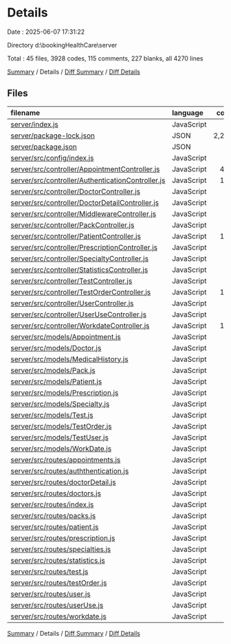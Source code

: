 # Details

Date : 2025-06-07 17:31:22

Directory d:\\bookingHealthCare\\server

Total : 45 files,  3928 codes, 115 comments, 227 blanks, all 4270 lines

[Summary](results.md) / Details / [Diff Summary](diff.md) / [Diff Details](diff-details.md)

## Files
| filename | language | code | comment | blank | total |
| :--- | :--- | ---: | ---: | ---: | ---: |
| [server/index.js](/server/index.js) | JavaScript | 30 | 33 | 14 | 77 |
| [server/package-lock.json](/server/package-lock.json) | JSON | 2,220 | 0 | 1 | 2,221 |
| [server/package.json](/server/package.json) | JSON | 32 | 0 | 1 | 33 |
| [server/src/config/index.js](/server/src/config/index.js) | JavaScript | 11 | 0 | 3 | 14 |
| [server/src/controller/AppointmentController.js](/server/src/controller/AppointmentController.js) | JavaScript | 430 | 15 | 44 | 489 |
| [server/src/controller/AuthenticationController.js](/server/src/controller/AuthenticationController.js) | JavaScript | 103 | 10 | 23 | 136 |
| [server/src/controller/DoctorController.js](/server/src/controller/DoctorController.js) | JavaScript | 18 | 1 | 3 | 22 |
| [server/src/controller/DoctorDetailController.js](/server/src/controller/DoctorDetailController.js) | JavaScript | 18 | 1 | 6 | 25 |
| [server/src/controller/MiddlewareController.js](/server/src/controller/MiddlewareController.js) | JavaScript | 16 | 17 | 4 | 37 |
| [server/src/controller/PackController.js](/server/src/controller/PackController.js) | JavaScript | 51 | 0 | 6 | 57 |
| [server/src/controller/PatientController.js](/server/src/controller/PatientController.js) | JavaScript | 110 | 10 | 5 | 125 |
| [server/src/controller/PrescriptionController.js](/server/src/controller/PrescriptionController.js) | JavaScript | 67 | 0 | 5 | 72 |
| [server/src/controller/SpecialtyController.js](/server/src/controller/SpecialtyController.js) | JavaScript | 30 | 3 | 2 | 35 |
| [server/src/controller/StatisticsController.js](/server/src/controller/StatisticsController.js) | JavaScript | 44 | 2 | 9 | 55 |
| [server/src/controller/TestController.js](/server/src/controller/TestController.js) | JavaScript | 53 | 0 | 6 | 59 |
| [server/src/controller/TestOrderController.js](/server/src/controller/TestOrderController.js) | JavaScript | 141 | 7 | 11 | 159 |
| [server/src/controller/UserController.js](/server/src/controller/UserController.js) | JavaScript | 37 | 2 | 4 | 43 |
| [server/src/controller/UserUseController.js](/server/src/controller/UserUseController.js) | JavaScript | 25 | 1 | 2 | 28 |
| [server/src/controller/WorkdateController.js](/server/src/controller/WorkdateController.js) | JavaScript | 114 | 3 | 13 | 130 |
| [server/src/models/Appointment.js](/server/src/models/Appointment.js) | JavaScript | 36 | 0 | 4 | 40 |
| [server/src/models/Doctor.js](/server/src/models/Doctor.js) | JavaScript | 22 | 0 | 4 | 26 |
| [server/src/models/MedicalHistory.js](/server/src/models/MedicalHistory.js) | JavaScript | 16 | 0 | 1 | 17 |
| [server/src/models/Pack.js](/server/src/models/Pack.js) | JavaScript | 12 | 0 | 3 | 15 |
| [server/src/models/Patient.js](/server/src/models/Patient.js) | JavaScript | 18 | 0 | 1 | 19 |
| [server/src/models/Prescription.js](/server/src/models/Prescription.js) | JavaScript | 20 | 0 | 3 | 23 |
| [server/src/models/Specialty.js](/server/src/models/Specialty.js) | JavaScript | 9 | 0 | 3 | 12 |
| [server/src/models/Test.js](/server/src/models/Test.js) | JavaScript | 9 | 0 | 2 | 11 |
| [server/src/models/TestOrder.js](/server/src/models/TestOrder.js) | JavaScript | 29 | 0 | 3 | 32 |
| [server/src/models/TestUser.js](/server/src/models/TestUser.js) | JavaScript | 31 | 0 | 1 | 32 |
| [server/src/models/WorkDate.js](/server/src/models/WorkDate.js) | JavaScript | 8 | 0 | 3 | 11 |
| [server/src/routes/appointments.js](/server/src/routes/appointments.js) | JavaScript | 32 | 3 | 3 | 38 |
| [server/src/routes/auththentication.js](/server/src/routes/auththentication.js) | JavaScript | 8 | 0 | 1 | 9 |
| [server/src/routes/doctorDetail.js](/server/src/routes/doctorDetail.js) | JavaScript | 5 | 0 | 1 | 6 |
| [server/src/routes/doctors.js](/server/src/routes/doctors.js) | JavaScript | 5 | 0 | 4 | 9 |
| [server/src/routes/index.js](/server/src/routes/index.js) | JavaScript | 31 | 1 | 3 | 35 |
| [server/src/routes/packs.js](/server/src/routes/packs.js) | JavaScript | 9 | 0 | 3 | 12 |
| [server/src/routes/patient.js](/server/src/routes/patient.js) | JavaScript | 7 | 0 | 3 | 10 |
| [server/src/routes/prescription.js](/server/src/routes/prescription.js) | JavaScript | 6 | 0 | 0 | 6 |
| [server/src/routes/specialties.js](/server/src/routes/specialties.js) | JavaScript | 6 | 2 | 2 | 10 |
| [server/src/routes/statistics.js](/server/src/routes/statistics.js) | JavaScript | 5 | 0 | 3 | 8 |
| [server/src/routes/test.js](/server/src/routes/test.js) | JavaScript | 8 | 0 | 1 | 9 |
| [server/src/routes/testOrder.js](/server/src/routes/testOrder.js) | JavaScript | 25 | 4 | 4 | 33 |
| [server/src/routes/user.js](/server/src/routes/user.js) | JavaScript | 7 | 0 | 4 | 11 |
| [server/src/routes/userUse.js](/server/src/routes/userUse.js) | JavaScript | 6 | 0 | 4 | 10 |
| [server/src/routes/workdate.js](/server/src/routes/workdate.js) | JavaScript | 8 | 0 | 1 | 9 |

[Summary](results.md) / Details / [Diff Summary](diff.md) / [Diff Details](diff-details.md)